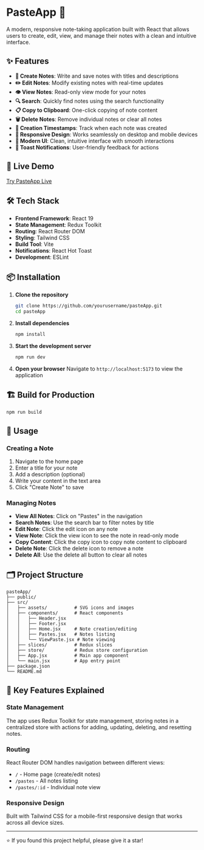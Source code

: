 # PasteApp 📝

A modern, responsive note-taking application built with React that allows users to create, edit, view, and manage their notes with a clean and intuitive interface.

## ✨ Features

- **📝 Create Notes**: Write and save notes with titles and descriptions
- **✏️ Edit Notes**: Modify existing notes with real-time updates
- **👁️ View Notes**: Read-only view mode for your notes
- **🔍 Search**: Quickly find notes using the search functionality
- **📋 Copy to Clipboard**: One-click copying of note content
- **🗑️ Delete Notes**: Remove individual notes or clear all notes
- **📅 Creation Timestamps**: Track when each note was created
- **📱 Responsive Design**: Works seamlessly on desktop and mobile devices
- **🎨 Modern UI**: Clean, intuitive interface with smooth interactions
- **🔔 Toast Notifications**: User-friendly feedback for actions

## 🚀 Live Demo

[Try PasteApp Live](https://notes-react-app-puce.vercel.app/)

## 🛠️ Tech Stack

- **Frontend Framework**: React 19
- **State Management**: Redux Toolkit
- **Routing**: React Router DOM
- **Styling**: Tailwind CSS
- **Build Tool**: Vite
- **Notifications**: React Hot Toast
- **Development**: ESLint

## 📦 Installation

1. **Clone the repository**
   ```bash
   git clone https://github.com/yourusername/pasteApp.git
   cd pasteApp
   ```

2. **Install dependencies**
   ```bash
   npm install
   ```

3. **Start the development server**
   ```bash
   npm run dev
   ```

4. **Open your browser**
   Navigate to `http://localhost:5173` to view the application

## 🏗️ Build for Production

```bash
npm run build
```

## 📖 Usage

### Creating a Note
1. Navigate to the home page
2. Enter a title for your note
3. Add a description (optional)
4. Write your content in the text area
5. Click "Create Note" to save

### Managing Notes
- **View All Notes**: Click on "Pastes" in the navigation
- **Search Notes**: Use the search bar to filter notes by title
- **Edit Note**: Click the edit icon on any note
- **View Note**: Click the view icon to see the note in read-only mode
- **Copy Content**: Click the copy icon to copy note content to clipboard
- **Delete Note**: Click the delete icon to remove a note
- **Delete All**: Use the delete all button to clear all notes

## 🗂️ Project Structure

```
pasteApp/
├── public/
├── src/
│   ├── assets/          # SVG icons and images
│   ├── components/      # React components
│   │   ├── Header.jsx
│   │   ├── Footer.jsx
│   │   ├── Home.jsx     # Note creation/editing
│   │   ├── Pastes.jsx   # Notes listing
│   │   └── ViewPaste.jsx # Note viewing
│   ├── slices/          # Redux slices
│   ├── store/           # Redux store configuration
│   ├── App.jsx          # Main app component
│   └── main.jsx         # App entry point
├── package.json
└── README.md
```

## 🎯 Key Features Explained

### State Management
The app uses Redux Toolkit for state management, storing notes in a centralized store with actions for adding, updating, deleting, and resetting notes.

### Routing
React Router DOM handles navigation between different views:
- `/` - Home page (create/edit notes)
- `/pastes` - All notes listing
- `/pastes/:id` - Individual note view

### Responsive Design
Built with Tailwind CSS for a mobile-first responsive design that works across all device sizes.

---

⭐ If you found this project helpful, please give it a star!
